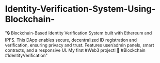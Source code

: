 # Identity-Verification-System-Using-Blockchain-
"🔒 Blockchain-Based Identity Verification System built with Ethereum and IPFS. This DApp enables secure, decentralized ID registration and verification, ensuring privacy and trust. Features user/admin panels, smart contracts, and a responsive UI. My first #Web3 project! 🚀 #Blockchain #IdentityVerification"
